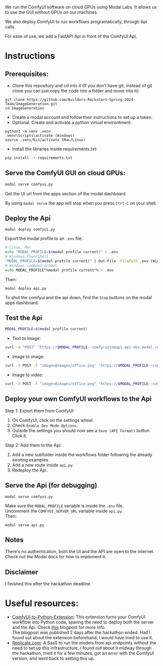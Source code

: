 We run the ComfyUI software on cloud GPUs using Modal Labs. It allows us to use the GUI without GPUs on our machines.

We also deploy ComfyUI to run workflows programatically, through Api calls.

For ease of use, we add a FastAPI Api in front of the ComfyUI Api.

# Instructions

## Prerequisites:

- Clone this repository and cd into it (If you don't have git, instead of git clone you can just copy the code into a folder and move into it):

```
git clone https://github.com/Builders-Rockstars-Spring-2024-Team/ImageGeneration.git
cd ImageGeneration
```

- Create a modal account and follow their instructions to set up a token.
- Optional: Create and activate a python virtual environtment:

```
python3 -m venv .venv
.venv\Scripts\activate (Windows)
source .venv/bin/activate (Mac/Linux)
```

- Install the libraries inside requirements.txt:

```bash
pip install -r requirements.txt
```

## Serve the ComfyUI GUI on cloud GPUs:

```bash
modal serve comfyui.py
```

Get the UI url from the apps section of the modal dashboard.

By using `modal serve` the app will stop when you press `Ctrl-C` on your shell.

## Deploy the Api

```
modal deploy comfyui.py
```

Export the modal profile to an `.env` file.

```bash
# Linux, Mac
echo "MODAL_PROFILE=$(modal profile current)" > .env
# Windows PowerShell
"MODAL_PROFILE=$(modal profile current)" | Out-File -FilePath .env (Windows PowerShell)
# Windows command prompt
echo MODAL_PROFILE^%modal profile current^% > .env
```

Then:

```
modal deploy api.py
```

To shut the comfyui and the api down, find the `Stop` buttons on the modal apps dashboard.

## Test the Api

```bash
MODAL_PROFILE=$(modal profile current)
```

- Text to image:

```bash
curl -X "POST" "https://$MODAL_PROFILE--comfycustomapi-api-dev.modal.run/text_to_image?prompt=Workers%20wearing%20white%20shirts" --output images/text_to_image_output.png
```

- Image to image:

```bash
curl -X POST -F "image=@images/office.png' 'https://$MODAL_PROFILE--comfycustomapi-api-dev.modal.run/image_to_image?prompt=Workers%20wearing%20white%20shirts" --output images/image_to_image_output.jpg
```

- Image to video:

```bash
curl -X POST -F "image=@images/office.png" "https://$MODAL_PROFILE--comfycustomapi-api-dev.modal.run/image_to_video" --output images/image_to_video_output.webp
```

## Deploy your own ComfyUI workflows to the Api

Step 1: Export them from ComfyUI:

1. On ComfyUI, click on the settings wheel.
2. Check `Enable Dev Mode Options`.
3. Outside the settings you should now see a `Save (API Format)` button. Click it.

Step 2: Add them to the Api:

1. Add a new subfolder inside the workflows folder following the already existing examples.
2. Add a new route inside `api.py`.
3. Redeploy the Api.

## Serve the Api (for debugging)

```
modal serve comfyui.py
```

Make sure the `MODAL_PROFILE` variable is inside the `.env` file.
<br>
Uncomment the `COMFYUI_SERVER_URL` variable inside `api.py`.
<br>
Then:

```
modal serve api.py
```

## Notes

There's no authentication, both the UI and the API are open to the internet. Check out the Modal docs for how to implement it.

## Disclaimer

I finished this after the hackathon deadline.

# Useful resources:

- [ComfyUI-to-Python-Extension](https://github.com/pydn/ComfyUI-to-Python-Extension/tree/main):
  This extension turns your ComfyUI workflow into Python code, sparing the need to deploy both the server and the Api. Check [this](https://modal.com/blog/comfyui-prototype-to-production) blogpost for more info.
  <br>
  The blogpost was published 2 days after the hackathon ended. Had I found out about the extension beforehand, I would have tried to use it.
- [Replicate.com](https://replicate.com/): A SaaS to run the models from api endpoints without the need to set up this infrastructure. I found out about it midway through the hackathon, tried it for a few minutes, got an error with the ComfyUI version, and went back to setting this up.
